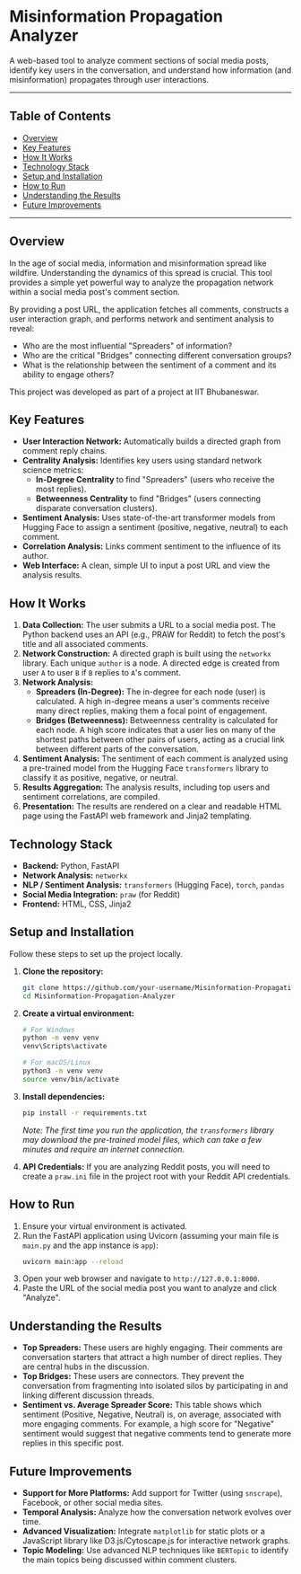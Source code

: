 # Misinformation Propagation Analyzer

A web-based tool to analyze comment sections of social media posts, identify key users in the conversation, and understand how information (and misinformation) propagates through user interactions.

---

## Table of Contents
- [Overview](#overview)
- [Key Features](#key-features)
- [How It Works](#how-it-works)
- [Technology Stack](#technology-stack)
- [Setup and Installation](#setup-and-installation)
- [How to Run](#how-to-run)
- [Understanding the Results](#understanding-the-results)
- [Future Improvements](#future-improvements)

---

## Overview

In the age of social media, information and misinformation spread like wildfire. Understanding the dynamics of this spread is crucial. This tool provides a simple yet powerful way to analyze the propagation network within a social media post's comment section.

By providing a post URL, the application fetches all comments, constructs a user interaction graph, and performs network and sentiment analysis to reveal:
- Who are the most influential "Spreaders" of information?
- Who are the critical "Bridges" connecting different conversation groups?
- What is the relationship between the sentiment of a comment and its ability to engage others?

This project was developed as part of a project at IIT Bhubaneswar.

## Key Features

- **User Interaction Network:** Automatically builds a directed graph from comment reply chains.
- **Centrality Analysis:** Identifies key users using standard network science metrics:
  - **In-Degree Centrality** to find "Spreaders" (users who receive the most replies).
  - **Betweenness Centrality** to find "Bridges" (users connecting disparate conversation clusters).
- **Sentiment Analysis:** Uses state-of-the-art transformer models from Hugging Face to assign a sentiment (positive, negative, neutral) to each comment.
- **Correlation Analysis:** Links comment sentiment to the influence of its author.
- **Web Interface:** A clean, simple UI to input a post URL and view the analysis results.

## How It Works

1.  **Data Collection:** The user submits a URL to a social media post. The Python backend uses an API (e.g., PRAW for Reddit) to fetch the post's title and all associated comments.
2.  **Network Construction:** A directed graph is built using the `networkx` library. Each unique `author` is a node. A directed edge is created from user `A` to user `B` if `B` replies to `A`'s comment.
3.  **Network Analysis:**
    -   **Spreaders (In-Degree):** The in-degree for each node (user) is calculated. A high in-degree means a user's comments receive many direct replies, making them a focal point of engagement.
    -   **Bridges (Betweenness):** Betweenness centrality is calculated for each node. A high score indicates that a user lies on many of the shortest paths between other pairs of users, acting as a crucial link between different parts of the conversation.
4.  **Sentiment Analysis:** The sentiment of each comment is analyzed using a pre-trained model from the Hugging Face `transformers` library to classify it as positive, negative, or neutral.
5.  **Results Aggregation:** The analysis results, including top users and sentiment correlations, are compiled.
6.  **Presentation:** The results are rendered on a clear and readable HTML page using the FastAPI web framework and Jinja2 templating.

## Technology Stack

- **Backend:** Python, FastAPI
- **Network Analysis:** `networkx`
- **NLP / Sentiment Analysis:** `transformers` (Hugging Face), `torch`, `pandas`
- **Social Media Integration:** `praw` (for Reddit)
- **Frontend:** HTML, CSS, Jinja2

## Setup and Installation

Follow these steps to set up the project locally.

1.  **Clone the repository:**
    ```bash
    git clone https://github.com/your-username/Misinformation-Propagation-Analyzer.git
    cd Misinformation-Propagation-Analyzer
    ```

2.  **Create a virtual environment:**
    ```bash
    # For Windows
    python -m venv venv
    venv\Scripts\activate

    # For macOS/Linux
    python3 -m venv venv
    source venv/bin/activate
    ```

3.  **Install dependencies:**
    ```bash
    pip install -r requirements.txt
    ```
    *Note: The first time you run the application, the `transformers` library may download the pre-trained model files, which can take a few minutes and require an internet connection.*

4.  **API Credentials:**
    If you are analyzing Reddit posts, you will need to create a `praw.ini` file in the project root with your Reddit API credentials.

## How to Run

1.  Ensure your virtual environment is activated.
2.  Run the FastAPI application using Uvicorn (assuming your main file is `main.py` and the app instance is `app`):
    ```bash
    uvicorn main:app --reload
    ```
3.  Open your web browser and navigate to `http://127.0.0.1:8000`.
4.  Paste the URL of the social media post you want to analyze and click "Analyze".

## Understanding the Results

- **Top Spreaders:** These users are highly engaging. Their comments are conversation starters that attract a high number of direct replies. They are central hubs in the discussion.
- **Top Bridges:** These users are connectors. They prevent the conversation from fragmenting into isolated silos by participating in and linking different discussion threads.
- **Sentiment vs. Average Spreader Score:** This table shows which sentiment (Positive, Negative, Neutral) is, on average, associated with more engaging comments. For example, a high score for "Negative" sentiment would suggest that negative comments tend to generate more replies in this specific post.

## Future Improvements

- **Support for More Platforms:** Add support for Twitter (using `snscrape`), Facebook, or other social media sites.
- **Temporal Analysis:** Analyze how the conversation network evolves over time.
- **Advanced Visualization:** Integrate `matplotlib` for static plots or a JavaScript library like D3.js/Cytoscape.js for interactive network graphs.
- **Topic Modeling:** Use advanced NLP techniques like `BERTopic` to identify the main topics being discussed within comment clusters.
